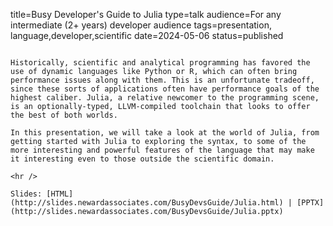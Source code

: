 title=Busy Developer's Guide to Julia
type=talk
audience=For any intermediate (2+ years) developer audience
tags=presentation, language,developer,scientific
date=2024-05-06
status=published
~~~~~~

Historically, scientific and analytical programming has favored the use of dynamic languages like Python or R, which can often bring performance issues along with them. This is an unfortunate tradeoff, since these sorts of applications often have performance goals of the highest caliber. Julia, a relative newcomer to the programming scene, is an optionally-typed, LLVM-compiled toolchain that looks to offer the best of both worlds.

In this presentation, we will take a look at the world of Julia, from getting started with Julia to exploring the syntax, to some of the more interesting and powerful features of the language that may make it interesting even to those outside the scientific domain.
    
<hr />

Slides: [HTML](http://slides.newardassociates.com/BusyDevsGuide/Julia.html) | [PPTX](http://slides.newardassociates.com/BusyDevsGuide/Julia.pptx)

